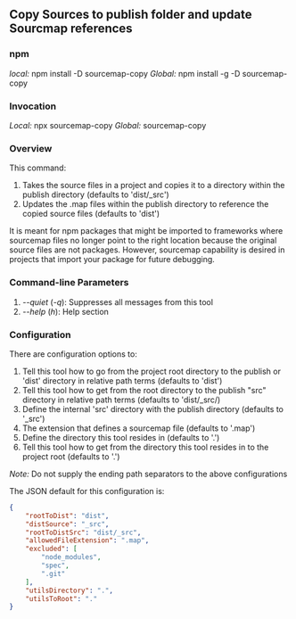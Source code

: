 ## Copy Sources to publish folder and update Sourcmap references

### npm

_local:_ npm install -D sourcemap-copy
_Global:_ npm install -g -D sourcemap-copy

### Invocation

_Local:_ npx sourcemap-copy
_Global:_ sourcemap-copy

### Overview

This command:

1. Takes the source files in a project and copies it to a directory within the publish directory (defaults to 'dist/_src')
1. Updates the .map files within the publish directory to reference the copied source files (defaults to 'dist')

It is meant for npm packages that might be imported to frameworks where sourcemap files no longer point to the right location because the original source files
are not packages.  However, sourcemap capability is desired in projects that import your package for future debugging.

### Command-line Parameters

1. _--quiet_ (_-q_):  Suppresses all messages from this tool
1. _--help_ (_h_):  Help section

### Configuration

There are configuration options to:

1. Tell this tool how to go from the project root directory to the publish or 'dist' directory in relative path terms (defaults to 'dist')
1. Tell this tool how to get from the root directory to the publish "src" directory in relative path terms (defaults to 'dist/_src/)
1. Define the internal 'src' directory with the publish directory (defaults to '_src')
1. The extension that defines a sourcemap file (defaults to '.map')
1. Define the directory this tool resides in (defaults to '.')
1. Tell this tool how to get from the directory this tool resides in to the project root (defaults to '.')

_Note:_ Do not supply the ending path separators to the above configurations

The JSON default for this configuration is:

```JSON
{
    "rootToDist": "dist",
    "distSource": "_src",
    "rootToDistSrc": "dist/_src",
    "allowedFileExtension": ".map",
    "excluded": [
        "node_modules",
        "spec",
        ".git"
    ],
    "utilsDirectory": ".",
    "utilsToRoot": "."
}
```
